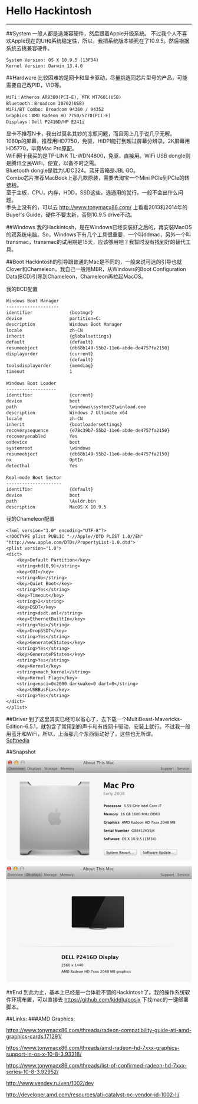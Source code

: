 # Hello Hackintosh

----
##System
一般人都是选兼容硬件，然后跟着Apple升级系统。
不过我个人不喜欢Apple现在的UI和系统稳定性，所以，我把系统版本锁死在了10.9.5。然后根据系统去挑兼容硬件。

    System Version:	OS X 10.9.5 (13F34)
    Kernel Version:	Darwin 13.4.0

##Hardware
比较困难的是网卡和显卡驱动，尽量挑选同芯片型号的产品，可能需要自己改PID，VID等。

    WiFi：Atheros AR9380(PCI-E), MTK MT7601(USB)
    Bluetooth：Broadcom 20702(USB)
    WiFi/BT Combo: Broadcom 94360 / 94352
    Graphics：AMD Radeon HD 7750/5770(PCI-E)
    Displays：Dell P2416D/HP E241i

显卡不推荐N卡，我出过莫名其妙的冻瓶问题，而且网上几乎说几乎无解。<br>1080p的屏幕，推荐用HD7750，免驱，HiDPI能打到超过屏幕分辨录。2K屏幕用HD5770，毕竟Mac Pro原配。<br>WiFi网卡我买的是TP-LINK TL-WDN4800，免驱，直接用。WiFi USB dongle则是腾讯全民WiFi，便宜，以备不时之需。<br>Bluetooth dongle是胜为UDC324。蓝牙音箱是JBL GO。<br>Combo芯片推荐MacBook上那几款原装，需要去淘宝一个Mini PCIe到PCIe的转接板。<br>
至于主板，CPU，内存，HDD，SSD这些，选通用的就行，一般不会出什么问题。<br>手头上没有的，可以去 http://www.tonymacx86.com/ 上看看2013和2014年的Buyer's Guide，硬件不要太新，否则10.9.5 drive不动。


##Windows
我的Hackintosh，是在Windows已经安装好之后的，再安装MacOS的双系统电脑。So，Windows下有几个工具很重要，一个叫ddmac，另外一个叫transmac，transmac的试用期是15天，应该够用吧？我暂时没有找到好的替代工具。

##Boot
Hackintosh的引导跟普通的Mac是不同的，一般来说可选的引导也就Clover和Chameleon，我自己一般用MBR，从Windows的Boot Configuration Data(BCD)引导到Chameleon，Chameleon再拉起MacOS。

我的BCD配置

	Windows Boot Manager
	--------------------
	identifier              {bootmgr}
	device                  partition=C:
	description             Windows Boot Manager
	locale                  zh-CN
	inherit                 {globalsettings}
	default                 {default}
	resumeobject            {db68b149-55b2-11e6-abde-de4757fa2150}
	displayorder            {current}
							{default}
	toolsdisplayorder       {memdiag}
	timeout                 1
	
	Windows Boot Loader
	-------------------
	identifier              {current}
	device                  boot
	path                    \windows\system32\winload.exe
	description             Windows 7 Ultimate x64
	locale                  zh-CN
	inherit                 {bootloadersettings}
	recoverysequence        {e78c39b7-55b2-11e6-abde-de4757fa2150}
	recoveryenabled         Yes
	osdevice                boot
	systemroot              \windows
	resumeobject            {db68b149-55b2-11e6-abde-de4757fa2150}
	nx                      OptIn
	detecthal               Yes
	
	Real-mode Boot Sector
	---------------------
	identifier              {default}
	device                  boot
	path                    \Avldr.bin
	description             MacOS X 10.9.5

我的Chameleon配置

	<?xml version="1.0" encoding="UTF-8"?>
	<!DOCTYPE plist PUBLIC "-//Apple//DTD PLIST 1.0//EN" "http://www.apple.com/DTDs/PropertyList-1.0.dtd">
	<plist version="1.0">
	<dict>
	    <key>Default Partition</key>
	    <string>hd(0,9)</string>
	    <key>GUI</key>
	    <string>No</string>
	    <key>Quiet Boot</key>
	    <string>Yes</string>
	    <key>Timeout</key>
	    <string>2</string>
    	<key>DSDT</key>
       	<string>dsdt.aml</string>
       	<key>EthernetBuiltIn</key>
       	<string>Yes</string>
       	<key>DropSSDT</key>
       	<string>Yes</string>
       	<key>GenerateCStates</key>
       	<string>Yes</string>
       	<key>GeneratePStates</key>
       	<string>Yes</string>
       	<key>Kernel</key>
       	<string>mach_kernel</string>
       	<key>Kernel Flags</key>
       	<string>npci=0x2000 darkwake=0 dart=0</string>
       	<key>USBBusFix</key>
       	<string>Yes</string>
	</dict>
	</plist>

##Driver
到了这里其实已经可以省心了，去下载一个MultiBeast-Mavericks-Edition-6.5.1，就包含了常用到的声卡和有线网卡驱动，安装上就行。不过我一般用蓝牙和WiFi，所以，上面那几个东西驱动好了，这些也无所谓。<br>[Softpedia](http://mac.softpedia.com/get/System-Utilities/MultiBeast.shtml#download)

##Snapshot

![](https://github.com/kiddlu/hello-hackintosh/raw/master/res/01.png)

![](https://github.com/kiddlu/hello-hackintosh/raw/master/res/02.png)

##End
到此为止，基本上已经是一台体验不错的Hackintosh了。我的操作系统软件环境布置，可以直接去 https://github.com/kiddlu/posix 下找mac的一键部署脚本。

##Links:
###AMD Graphics:

https://www.tonymacx86.com/threads/radeon-compatibility-guide-ati-amd-graphics-cards.171291/

https://www.tonymacx86.com/threads/amd-radeon-hd-7xxx-graphics-support-in-os-x-10-8-3.93318/

https://www.tonymacx86.com/threads/list-of-confirmed-radeon-hd-7xxx-series-10-8-3.92952/

http://www.vendev.ru/ven/1002/dev

http://developer.amd.com/resources/ati-catalyst-pc-vendor-id-1002-li/
